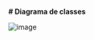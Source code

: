 **#  Diagrama de classes**

![image](https://github.com/user-attachments/assets/0e2b67c5-c27e-46df-8c7e-e0f4a519c04a)
